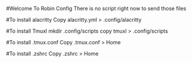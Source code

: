 #Welcome To Robin Config 
There is no script right now to send those files 


#To install alacritty 
Copy alacritty.yml > .config/alacritty 


#To install Tmuxl 
mkdir .config/scripts copy tmuxl > .config/scripts 

#To install .tmux.conf
Copy .tmux.conf > Home 

#To install .zshrc 
Copy .zshrc > Home 

